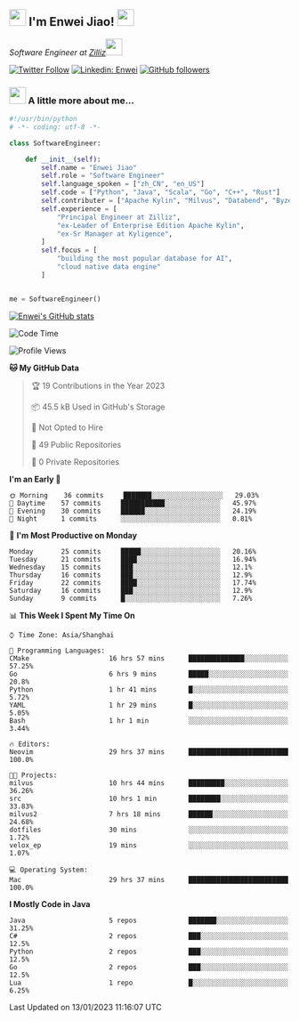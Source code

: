 <h2><img src="https://emojis.slackmojis.com/emojis/images/1531849430/4246/blob-sunglasses.gif?1531849430" width="30"/> I'm  Enwei Jiao! <img src="https://media.giphy.com/media/juBt25nT1KGys/giphy.gif" width=30> </h2>
<!-- <img align='right' src="https://media.giphy.com/media/M9gbBd9nbDrOTu1Mqx/giphy.gif" width="230"> -->
<p><em>Software Engineer at <a href="https://zilliz.com/">Zilliz</a><img src="https://media.giphy.com/media/WUlplcMpOCEmTGBtBW/giphy.gif" width="30"></em></p>

[![Twitter Follow](https://img.shields.io/twitter/follow/misteranmol?label=Follow)](https://twitter.com/intent/follow?screen_name=EnweiJiao)
[![Linkedin: Enwei](https://img.shields.io/badge/-enwei-blue?style=&logo=Linkedin&logoColor=white&link=https://www.linkedin.com/in/enwei-jiao-41192a97)](https://www.linkedin.com/in/enwei-jiao-41192a97/)
[![GitHub followers](https://img.shields.io/github/followers/jiaoew1991?label=Follow&style=social)](https://github.com/jiaoew1991)


### <img src="https://media.giphy.com/media/VgCDAzcKvsR6OM0uWg/giphy.gif" width="30"> A little more about me...  

```python
#!/usr/bin/python
# -*- coding: utf-8 -*-

class SoftwareEngineer:

    def __init__(self):
        self.name = "Enwei Jiao"
        self.role = "Software Engineer"
        self.language_spoken = ["zh_CN", "en_US"]
        self.code = ["Python", "Java", "Scala", "Go", "C++", "Rust"]
        self.contributer = ["Apache Kylin", "Milvus", "Databend", "Byzer-Lang"]
        self.experience = [
            "Principal Engineer at Zilliz",
            "ex-Leader of Enterprise Edition Apache Kylin",
            "ex-Sr Manager at Kyligence",
        ]
        self.focus = [
            "building the most popular database for AI",
            "cloud native data engine"
        ]


me = SoftwareEngineer()
```

[![Enwei's GitHub stats](https://github-readme-stats.vercel.app/api?username=jiaoew1991&count_private=true&show_icons=true)](https://github.com/jiaoew1991/jiaoew1991)

<!-- [![Top Langs](https://github-readme-stats.vercel.app/api/top-langs/?username=jiaoew1991&layout=compact)](https://github.com/jiaoew1991/jiaoew1991) -->

<!--START_SECTION:waka-->
![Code Time](http://img.shields.io/badge/Code%20Time-439%20hrs%2037%20mins-blue)

![Profile Views](http://img.shields.io/badge/Profile%20Views-1-blue)

**🐱 My GitHub Data** 

> 🏆 19 Contributions in the Year 2023
 > 
> 📦 45.5 kB Used in GitHub's Storage 
 > 
> 🚫 Not Opted to Hire
 > 
> 📜 49 Public Repositories 
 > 
> 🔑 0 Private Repositories  
 > 
**I'm an Early 🐤** 

```text
🌞 Morning    36 commits     ███████░░░░░░░░░░░░░░░░░░   29.03% 
🌆 Daytime    57 commits     ███████████░░░░░░░░░░░░░░   45.97% 
🌃 Evening    30 commits     ██████░░░░░░░░░░░░░░░░░░░   24.19% 
🌙 Night      1 commits      ░░░░░░░░░░░░░░░░░░░░░░░░░   0.81%

```
📅 **I'm Most Productive on Monday** 

```text
Monday       25 commits     █████░░░░░░░░░░░░░░░░░░░░   20.16% 
Tuesday      21 commits     ████░░░░░░░░░░░░░░░░░░░░░   16.94% 
Wednesday    15 commits     ███░░░░░░░░░░░░░░░░░░░░░░   12.1% 
Thursday     16 commits     ███░░░░░░░░░░░░░░░░░░░░░░   12.9% 
Friday       22 commits     ████░░░░░░░░░░░░░░░░░░░░░   17.74% 
Saturday     16 commits     ███░░░░░░░░░░░░░░░░░░░░░░   12.9% 
Sunday       9 commits      █░░░░░░░░░░░░░░░░░░░░░░░░   7.26%

```


📊 **This Week I Spent My Time On** 

```text
⌚︎ Time Zone: Asia/Shanghai

💬 Programming Languages: 
CMake                    16 hrs 57 mins      ██████████████░░░░░░░░░░░   57.25% 
Go                       6 hrs 9 mins        █████░░░░░░░░░░░░░░░░░░░░   20.8% 
Python                   1 hr 41 mins        █░░░░░░░░░░░░░░░░░░░░░░░░   5.72% 
YAML                     1 hr 29 mins        █░░░░░░░░░░░░░░░░░░░░░░░░   5.05% 
Bash                     1 hr 1 min          ░░░░░░░░░░░░░░░░░░░░░░░░░   3.44%

🔥 Editors: 
Neovim                   29 hrs 37 mins      █████████████████████████   100.0%

🐱‍💻 Projects: 
milvus                   10 hrs 44 mins      █████████░░░░░░░░░░░░░░░░   36.26% 
src                      10 hrs 1 min        ████████░░░░░░░░░░░░░░░░░   33.83% 
milvus2                  7 hrs 18 mins       ██████░░░░░░░░░░░░░░░░░░░   24.68% 
dotfiles                 30 mins             ░░░░░░░░░░░░░░░░░░░░░░░░░   1.72% 
velox_ep                 19 mins             ░░░░░░░░░░░░░░░░░░░░░░░░░   1.07%

💻 Operating System: 
Mac                      29 hrs 37 mins      █████████████████████████   100.0%

```

**I Mostly Code in Java** 

```text
Java                     5 repos             ███████░░░░░░░░░░░░░░░░░░   31.25% 
C#                       2 repos             ███░░░░░░░░░░░░░░░░░░░░░░   12.5% 
Python                   2 repos             ███░░░░░░░░░░░░░░░░░░░░░░   12.5% 
Go                       2 repos             ███░░░░░░░░░░░░░░░░░░░░░░   12.5% 
Lua                      1 repo              █░░░░░░░░░░░░░░░░░░░░░░░░   6.25%

```



 Last Updated on 13/01/2023 11:16:07 UTC
<!--END_SECTION:waka-->
